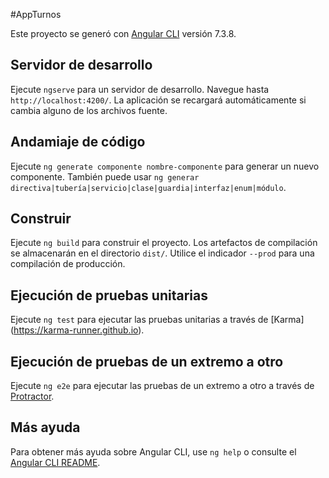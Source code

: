 #AppTurnos

Este proyecto se generó con [Angular CLI](https://github.com/angular/angular-cli) versión 7.3.8.

## Servidor de desarrollo

Ejecute `ngserve` para un servidor de desarrollo. Navegue hasta `http://localhost:4200/`. La aplicación se recargará automáticamente si cambia alguno de los archivos fuente.

## Andamiaje de código

Ejecute `ng generate componente nombre-componente` para generar un nuevo componente. También puede usar `ng generar directiva|tubería|servicio|clase|guardia|interfaz|enum|módulo`.

## Construir

Ejecute `ng build` para construir el proyecto. Los artefactos de compilación se almacenarán en el directorio `dist/`. Utilice el indicador `--prod` para una compilación de producción.

## Ejecución de pruebas unitarias

Ejecute `ng test` para ejecutar las pruebas unitarias a través de [Karma] (https://karma-runner.github.io).

## Ejecución de pruebas de un extremo a otro

Ejecute `ng e2e` para ejecutar las pruebas de un extremo a otro a través de [Protractor](http://www.protractortest.org/).

## Más ayuda

Para obtener más ayuda sobre Angular CLI, use `ng help` o consulte el [Angular CLI README](https://github.com/angular/angular-cli/blob/master/README.md).
